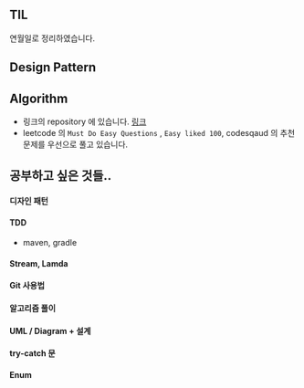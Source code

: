 ## TIL
연월일로 정리하였습니다.

## Design Pattern

## Algorithm
- 링크의 repository 에 있습니다. [링크](https://github.com/Hyune-c/algorithm)
- leetcode 의 `Must Do Easy Questions` , `Easy liked 100`, codesqaud 의 추천 문제를 우선으로 풀고 있습니다.

## 공부하고 싶은 것들..
#### 디자인 패턴
#### TDD
- maven, gradle
#### Stream, Lamda
#### Git 사용법
#### 알고리즘 풀이
#### UML / Diagram + 설계
#### try-catch 문
#### Enum
<!--stackedit_data:
eyJoaXN0b3J5IjpbMTg5ODgzMzAwOF19
-->